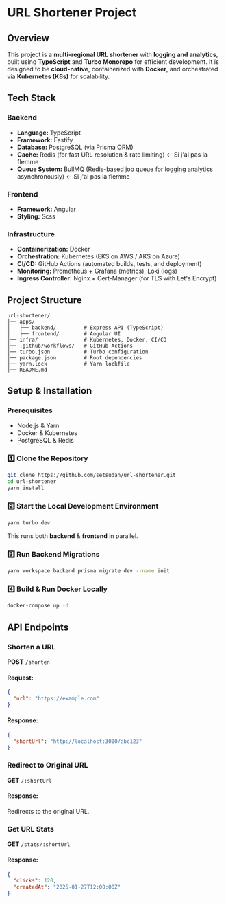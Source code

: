 # URL Shortener Project

## Overview

This project is a **multi-regional URL shortener** with **logging and analytics**, built using **TypeScript** and **Turbo Monorepo** for efficient development. It is designed to be **cloud-native**, containerized with **Docker**, and orchestrated via **Kubernetes (K8s)** for scalability.

## Tech Stack

### **Backend**

- **Language:** TypeScript
- **Framework:** Fastify
- **Database:** PostgreSQL (via Prisma ORM)
- **Cache:** Redis (for fast URL resolution & rate limiting) <- Si j'ai pas la flemme
- **Queue System:** BullMQ (Redis-based job queue for logging analytics asynchronously) <- Si j'ai pas la flemme

### **Frontend**

- **Framework:** Angular
- **Styling:** Scss

### **Infrastructure**

- **Containerization:** Docker
- **Orchestration:** Kubernetes (EKS on AWS / AKS on Azure)
- **CI/CD:** GitHub Actions (automated builds, tests, and deployment)
- **Monitoring:** Prometheus + Grafana (metrics), Loki (logs)
- **Ingress Controller:** Nginx + Cert-Manager (for TLS with Let's Encrypt)

## Project Structure

```
url-shortener/
│── apps/
│   ├── backend/         # Express API (TypeScript)
│   ├── frontend/        # Angular UI
│── infra/               # Kubernetes, Docker, CI/CD
│── .github/workflows/   # GitHub Actions
│── turbo.json           # Turbo configuration
│── package.json         # Root dependencies
│── yarn.lock            # Yarn lockfile
│── README.md
```

## Setup & Installation

### **Prerequisites**

- Node.js & Yarn
- Docker & Kubernetes
- PostgreSQL & Redis

### **1️⃣ Clone the Repository**

```sh
git clone https://github.com/setsudan/url-shortener.git
cd url-shortener
yarn install
```

### **2️⃣ Start the Local Development Environment**

```sh
yarn turbo dev
```

This runs both **backend** & **frontend** in parallel.

### **3️⃣ Run Backend Migrations**

```sh
yarn workspace backend prisma migrate dev --name init
```

### **4️⃣ Build & Run Docker Locally**

```sh
docker-compose up -d
```

## API Endpoints

### **Shorten a URL**

**POST** `/shorten`

#### **Request:**

```json
{
  "url": "https://example.com"
}
```

#### **Response:**

```json
{
  "shortUrl": "http://localhost:3000/abc123"
}
```

### **Redirect to Original URL**

**GET** `/:shortUrl`

#### **Response:**

Redirects to the original URL.

### **Get URL Stats**

**GET** `/stats/:shortUrl`

#### **Response:**

```json
{
  "clicks": 120,
  "createdAt": "2025-01-27T12:00:00Z"
}
```
